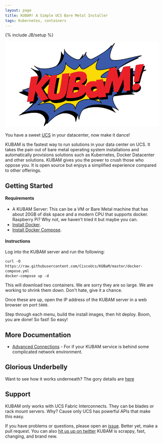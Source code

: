 ```yaml
---
layout: page
title: KUBAM! A Simple UCS Bare Metal Installer
tags: Kubernetes, containers
---
```

{% include JB/setup %}

 
![img ](img/logo.png)


You have a sweet [UCS](https://www.cisco.com/c/en/us/products/servers-unified-computing/index.html) in your datacenter, now make it dance!  

KUBAM is the fastest way to run solutions in your data center on UCS.  It takes the pain out of bare metal operating system installations and automatically provisions solutions such as Kubernetes, Docker Datacenter and other solutions.  KUBAM gives you the power to crush those who oppose you.  It is open source but enjoys a simplified experience compared to other offerings. 

## Getting Started

#### Requirements
* A KUBAM Server:  This can be a VM or Bare Metal machine that has about 20GB of disk space and a modern CPU that supports docker. Raspberry Pi?  Why not, we haven't tried it but maybe you can. 
* [Install Docker](https://www.docker.com/docker-centos-distribution).  
* [Install Docker Compose](https://docs.docker.com/compose/install/).  

#### Instructions

Log into the KUBAM server and run the following: 

```
curl -O https://raw.githubusercontent.com/CiscoUcs/KUBaM/master/docker-compose.yml 
docker-compose up -d
```
This will download two containers. We are sorry they are so large.  We are working to shrink them down.  Don't hate, give it a chance. 

Once these are up, open the IP address of the KUBAM server in a web browser on port ```5000```.  

Step through each menu, build the install images, then hit deploy.  Boom, you are done!  So fast!  So easy!

## More Documentation

* [Advanced Connections](docs/connect.md) - For if your KUBAM service is behind some complicated network environment. 

## Glorious Underbelly
Want to see how it works underneath?  The gory details are [here](old.md)

## Support

KUBAM only works with UCS Fabric Interconnects.  They can be blades or rack mount servers.  Why?  Cause only UCS has powerful APIs that make this easy.  

If you have problems or questions, please open an [issue](https://github.com/CiscoUcs/KUBaM/issues).  Better yet, make a pull request.  You can also [hit us up on twitter](http://twitter.com/vallard) KUBAM is scrappy, fast, changing, and brand new. 
